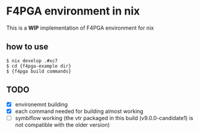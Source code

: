 # F4PGA environment in nix
This is a **WIP** implementation of F4PGA environment for nix

## how to use

```shell
$ nix develop .#xc7
$ cd {f4pga-example dir}
$ {f4pga build commands}
```

## TODO
- [x] environemnt building
- [x] each command needed for building almost working
- [ ] symbiflow working (the vtr packaged in this build (v9.0.0-candidate1) is not compatible with the older version)
